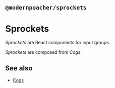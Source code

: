 ## `@modernpoacher/sprockets`

# Sprockets

_Sprockets_ are React components for input groups.

_Sprockets_ are composed from _Cogs_.

## See also

- [Cogs](https://github.com/modernpoacher/cogs)
